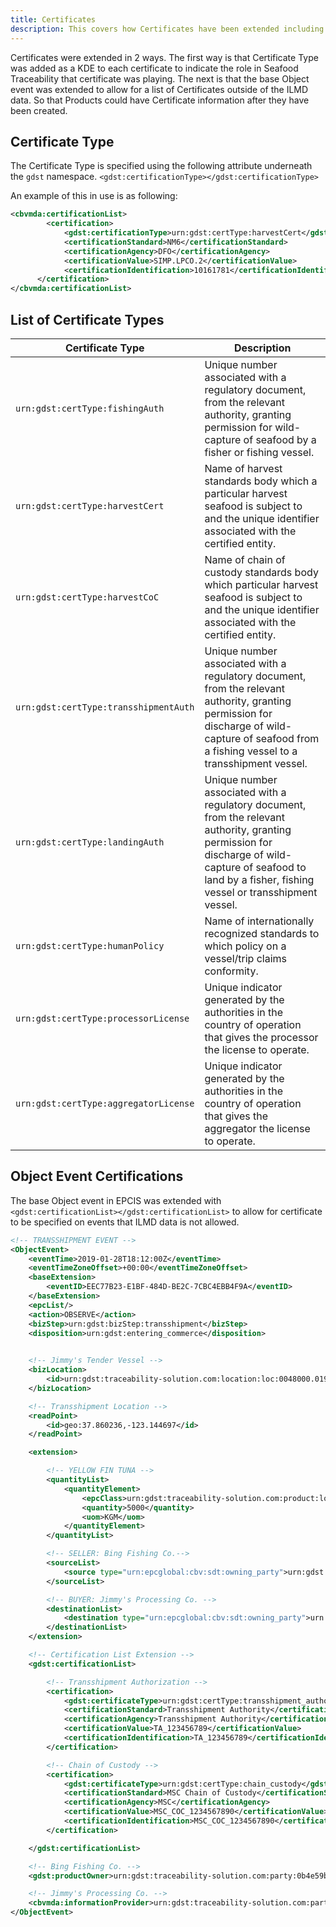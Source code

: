 ```yaml
---
title: Certificates
description: This covers how Certificates have been extended including Certificate Types and where Certificates can be added.
---
```


Certificates were extended in 2 ways. The first way is that Certificate Type was added as a KDE to each certificate to indicate the role in Seafood Traceability that certificate was playing. The next is that the base Object event was extended to allow for a list of Certificates outside of the ILMD data. So that Products could have Certificate information after they have been created.

## Certificate Type

The Certificate Type is specified using the following attribute underneath the `gdst` namespace.
`<gdst:certificationType></gdst:certificationType>`

An example of this in use is as following:
```xml
<cbvmda:certificationList>
        <certification>
            <gdst:certificationType>urn:gdst:certType:harvestCert</gdst:certificationType>
            <certificationStandard>NM6</certificationStandard>
            <certificationAgency>DFO</certificationAgency>
            <certificationValue>SIMP.LPCO.2</certificationValue>
            <certificationIdentification>10161781</certificationIdentification>
      </certification>
</cbvmda:certificationList>
```

## List of Certificate Types
| Certificate Type | Description |
| ----------- | ----------- |
| `urn:gdst:certType:fishingAuth` | Unique number associated with a regulatory document, from the relevant authority, granting permission for wild-capture of seafood by a fisher or fishing vessel. |
| `urn:gdst:certType:harvestCert` | Name of harvest standards body which a particular harvest seafood is subject to and the unique identifier associated with the certified entity. |
| `urn:gdst:certType:harvestCoC` | Name of chain of custody standards body which particular harvest seafood is subject to and the unique identifier associated with the certified entity. |
| `urn:gdst:certType:transshipmentAuth` | Unique number associated with a regulatory document, from the relevant authority, granting permission for discharge of wild-capture of seafood from a fishing vessel to a transshipment vessel. |
| `urn:gdst:certType:landingAuth` | Unique number associated with a regulatory document, from the relevant authority, granting permission for discharge of wild-capture of seafood to land by a fisher, fishing vessel or transshipment vessel. |
| `urn:gdst:certType:humanPolicy` | Name of internationally recognized standards to which policy on a vessel/trip claims conformity. |
| `urn:gdst:certType:processorLicense` | Unique indicator generated by the authorities in the country of operation that gives the processor the license to operate. |
| `urn:gdst:certType:aggregatorLicense` | Unique indicator generated by the authorities in the country of operation that gives the aggregator the license to operate. |

## Object Event Certifications

The base Object event in EPCIS was extended with `<gdst:certificationList></gdst:certificationList>` to allow for certificate to be specified on events that ILMD data is not allowed.

```xml
<!-- TRANSSHIPMENT EVENT -->
<ObjectEvent>
    <eventTime>2019-01-28T18:12:00Z</eventTime>
    <eventTimeZoneOffset>+00:00</eventTimeZoneOffset>
    <baseExtension>
        <eventID>EEC77B23-E1BF-484D-BE2C-7CBC4EBB4F9A</eventID>
    </baseExtension>
    <epcList/>
    <action>OBSERVE</action>
    <bizStep>urn:gdst:bizStep:transshipment</bizStep>
    <disposition>urn:gdst:entering_commerce</disposition>
    

    <!-- Jimmy's Tender Vessel -->
    <bizLocation>
        <id>urn:gdst:traceability-solution.com:location:loc:0048000.019283"</id>
    </bizLocation>

    <!-- Transshipment Location -->
    <readPoint>
        <id>geo:37.860236,-123.144697</id>
    </readPoint>

    <extension>

        <!-- YELLOW FIN TUNA -->
        <quantityList>
            <quantityElement>
                <epcClass>urn:gdst:traceability-solution.com:product:lot:class:0b4e59bb-29ba-4edd-8e51-7e8d1a96dce7.YFT-FILLET.LOT20203015</epcClass>
                <quantity>5000</quantity>
                <uom>KGM</uom>
            </quantityElement>
        </quantityList>

        <!-- SELLER: Bing Fishing Co.-->
        <sourceList>
            <source type="urn:epcglobal:cbv:sdt:owning_party">urn:gdst:traceability-solution.com:party:0b4e59bb-29ba-4edd-8e51-7e8d1a96dce7</source>
        </sourceList>

        <!-- BUYER: Jimmy's Processing Co. -->
        <destinationList>
            <destination type="urn:epcglobal:cbv:sdt:owning_party">urn:gdst:traceability-solution.com:party:0048000.000001</destination>
        </destinationList>
    </extension>

    <!-- Certification List Extension -->
    <gdst:certificationList>

        <!-- Transshipment Authorization -->
        <certification>
            <gdst:certificateType>urn:gdst:certType:transshipment_authorization</gdst:certificateType>
            <certificationStandard>Transshipment Authority</certificationStandard>
            <certificationAgency>Transshipment Authority</certificationAgency>
            <certificationValue>TA_123456789</certificationValue>
            <certificationIdentification>TA_123456789</certificationIdentification>
        </certification>

        <!-- Chain of Custody -->
        <certification>
            <gdst:certificateType>urn:gdst:certType:chain_custody</gdst:certificateType>
            <certificationStandard>MSC Chain of Custody</certificationStandard>
            <certificationAgency>MSC</certificationAgency>
            <certificationValue>MSC_COC_1234567890</certificationValue>
            <certificationIdentification>MSC_COC_1234567890</certificationIdentification>
        </certification>

    </gdst:certificationList>

    <!-- Bing Fishing Co. -->
    <gdst:productOwner>urn:gdst:traceability-solution.com:party:0b4e59bb-29ba-4edd-8e51-7e8d1a96dce7</gdst:productOwner>

    <!-- Jimmy's Processing Co. -->
    <cbvmda:informationProvider>urn:gdst:traceability-solution.com:party:0048000.000001</cbvmda:informationProvider>
</ObjectEvent>
```